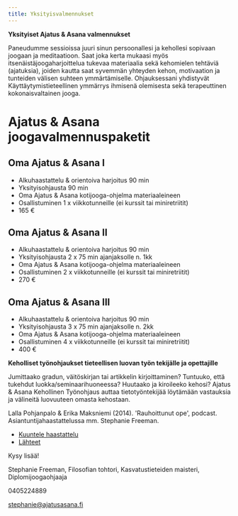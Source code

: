 ```yaml
---
title: Yksityisvalmennukset
---
```


**Yksityiset Ajatus & Asana valmennukset**

Paneudumme sessioissa juuri sinun persoonallesi ja kehollesi sopivaan joogaan ja meditaatioon. Saat joka kerta mukaasi myös itsenäistäjoogaharjoittelua tukevaa materiaalia sekä kehomielen tehtäviä (ajatuksia), joiden kautta saat syvemmän yhteyden kehon, motivaation ja tunteiden välisen suhteen ymmärtämiselle. Ohjauksessani yhdistyvät Käyttäytymistieteellinen ymmärrys ihmisenä olemisesta sekä terapeuttinen kokonaisvaltainen jooga.


</section>

<p class="valmennus"/>

Ajatus & Asana joogavalmennuspaketit
===============================

Oma Ajatus & Asana I
--------------------

- Alkuhaastattelu & orientoiva harjoitus 90 min
- Yksityisohjausta 90 min
- Oma Ajatus & Asana kotijooga-ohjelma materiaaleineen  
- Osallistuminen 1 x viikkotunneille (ei kurssit tai miniretriitit)
- 165 €

Oma Ajatus & Asana II
--------------------

- Alkuhaastattelu & orientoiva harjoitus 90 min
- Yksityisohjausta 2 x 75 min ajanjaksolle n. 1kk 
- Oma Ajatus & Asana kotijooga-ohjelma materiaaleineen  
- Osallistuminen 2 x viikkotunneille (ei kurssit tai miniretriitit)
- 270 €

Oma Ajatus & Asana III
--------------------

- Alkuhaastattelu & orientoiva harjoitus  90 min
- Yksityisohjausta 3 x 75 min ajanjaksolle n. 2kk 
- Oma Ajatus & Asana kotijooga-ohjelma materiaaleineen  
- Osallistuminen 4 x viikkotunneille (ei kurssit tai miniretriitit)
- 400 €


**Keholliset työnohjaukset tieteellisen luovan työn tekijälle ja opettajille**

Jumittaako gradun, väitöskirjan tai artikkelin kirjoittaminen? Tuntuuko, että tukehdut luokka/seminaarihuoneessa? Huutaako ja kiroileeko kehosi? Ajatus & Asana Kehollinen Työnohjaus auttaa tietotyöntekijää löytämään vastauksia ja välineitä luovuuteen omasta kehostaan. 

Lalla Pohjanpalo & Erika Maksniemi (2014). 'Rauhoittunut ope', podcast. Asiantuntijahaastattelussa mm. Stephanie Freeman.

* [Kuuntele haastattelu](RauhoittunutOpe.mp3)
* [Lähteet](RauhoittunutOpe.pdf)

Kysy lisää!

Stephanie Freeman, Filosofian tohtori, Kasvatustieteiden maisteri, Diplomijoogaohjaaja

0405224889

[stephanie@ajatusasana.fi](mailto:stephanie@ajatusasana.fi)

</div>
